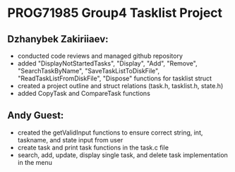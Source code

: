 # PROG71985 Group4 Tasklist Project
## Dzhanybek Zakiriiaev:
- conducted code reviews and managed github repository
- added "DisplayNotStartedTasks", "Display", "Add", "Remove", "SearchTaskByName", "SaveTaskListToDiskFile", "ReadTaskListFromDiskFile", "Dispose" functions for tasklist struct
- created a project outline and struct relations (task.h, tasklist.h, state.h)
- added CopyTask and CompareTask functions
## Andy Guest:
- created the getValidInput functions to ensure correct string, int, taskname, and state input from user
- create task and print task functions in the task.c file
- search, add, update, display single task, and delete task implementation in the menu
